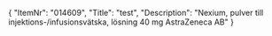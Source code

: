 {
  "ItemNr": "014609",
  "Title": "test",
  "Description": "Nexium, pulver till injektions-/infusionsvätska, lösning 40 mg AstraZeneca AB"
}